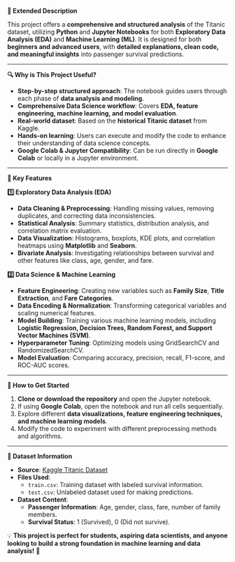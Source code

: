  **📖 Extended Description**  

This project offers a **comprehensive and structured analysis** of the Titanic dataset, utilizing **Python** and **Jupyter Notebooks** for both **Exploratory Data Analysis (EDA)** and **Machine Learning (ML)**. It is designed for both **beginners and advanced users**, with **detailed explanations, clean code, and meaningful insights** into passenger survival predictions.  

---

 **🔍 Why is This Project Useful?**  
- **Step-by-step structured approach**: The notebook guides users through each phase of **data analysis and modeling**.  
- **Comprehensive Data Science workflow**: Covers **EDA, feature engineering, machine learning, and model evaluation**.  
- **Real-world dataset**: Based on the **historical Titanic dataset** from Kaggle.  
- **Hands-on learning**: Users can execute and modify the code to enhance their understanding of data science concepts.  
- **Google Colab & Jupyter Compatibility**: Can be run directly in **Google Colab** or locally in a Jupyter environment.  

---

 **📌 Key Features**  

 **1️⃣ Exploratory Data Analysis (EDA)**  
- **Data Cleaning & Preprocessing**: Handling missing values, removing duplicates, and correcting data inconsistencies.  
- **Statistical Analysis**: Summary statistics, distribution analysis, and correlation matrix evaluation.  
- **Data Visualization**: Histograms, boxplots, KDE plots, and correlation heatmaps using **Matplotlib** and **Seaborn**.  
- **Bivariate Analysis**: Investigating relationships between survival and other features like class, age, gender, and fare.  

 **2️⃣ Data Science & Machine Learning**  
- **Feature Engineering**: Creating new variables such as **Family Size**, **Title Extraction**, and **Fare Categories**.  
- **Data Encoding & Normalization**: Transforming categorical variables and scaling numerical features.  
- **Model Building**: Training various machine learning models, including **Logistic Regression, Decision Trees, Random Forest, and Support Vector Machines (SVM)**.  
- **Hyperparameter Tuning**: Optimizing models using GridSearchCV and RandomizedSearchCV.  
- **Model Evaluation**: Comparing accuracy, precision, recall, F1-score, and ROC-AUC scores.  

---

 **🚀 How to Get Started**  

1. **Clone or download the repository** and open the Jupyter notebook.  
2. If using **Google Colab**, open the notebook and run all cells sequentially.  
3. Explore different **data visualizations, feature engineering techniques, and machine learning models**.  
4. Modify the code to experiment with different preprocessing methods and algorithms.  

---

 **📂 Dataset Information**  

- **Source**: [Kaggle Titanic Dataset](https://www.kaggle.com/competitions/titanic/data?select=train.csv)  
- **Files Used**:  
  - `train.csv`: Training dataset with labeled survival information.  
  - `test.csv`: Unlabeled dataset used for making predictions.  
- **Dataset Content**:  
  - **Passenger Information**: Age, gender, class, fare, number of family members.  
  - **Survival Status**: 1 (Survived), 0 (Did not survive).  

💡 **This project is perfect for students, aspiring data scientists, and anyone looking to build a strong foundation in machine learning and data analysis!** 🚀  

